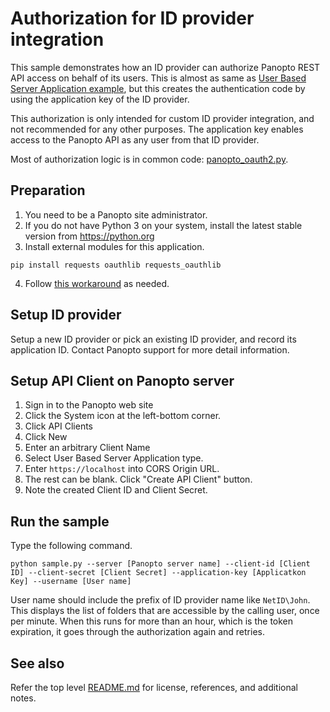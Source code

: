 # Authorization for ID provider integration
This sample demonstrates how an ID provider can authorize Panopto REST API access on behalf of its users.
This is almost as same as [User Based Server Application example](../auth-user-based-app), but this creates the authentication code by using the application key of the ID provider.

This authorization is only intended for custom ID provider integration, and not recommended for any other purposes.
The application key enables access to the Panopto API as any user from that ID provider.

Most of authorization logic is in common code: [panopto_oauth2.py](../common/panopto_oauth2.py).

## Preparation
1. You need to be a Panopto site administrator.
2. If you do not have Python 3 on your system, install the latest stable version from https://python.org
3. Install external modules for this application.
```
pip install requests oauthlib requests_oauthlib
```
4. Follow [this workaround](../README.md#an-issue-with-urllib3) as needed.

## Setup ID provider
Setup a new ID provider or pick an existing ID provider, and record its application ID.
Contact Panopto support for more detail information.

## Setup API Client on Panopto server
1. Sign in to the Panopto web site
2. Click the System icon at the left-bottom corner.
3. Click API Clients
4. Click New
5. Enter an arbitrary Client Name
6. Select User Based Server Application type.
7. Enter ```https://localhost``` into CORS Origin URL.
8. The rest can be blank. Click "Create API Client" button.
9. Note the created Client ID and Client Secret.

## Run the sample
Type the following command.
```
python sample.py --server [Panopto server name] --client-id [Client ID] --client-secret [Client Secret] --application-key [Applicatkon Key] --username [User name]
```
User name should include the prefix of ID provider name like ```NetID\John```.
This displays the list of folders that are accessible by the calling user, once per minute.
When this runs for more than an hour, which is the token expiration, it goes through the authorization again and retries.

## See also
Refer the top level [README.md](../README.md) for license, references, and additional notes.
